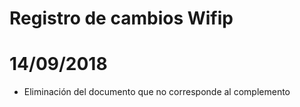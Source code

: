 # Registro de cambios Wifip

# 14/09/2018

- Eliminación del documento que no corresponde al complemento
